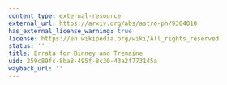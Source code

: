 ```yaml
---
content_type: external-resource
external_url: https://arxiv.org/abs/astro-ph/9304010
has_external_license_warning: true
license: https://en.wikipedia.org/wiki/All_rights_reserved
status: ''
title: Errata for Binney and Tremaine
uid: 259c89fc-8ba8-495f-8c30-43a2f773145a
wayback_url: ''
---
```

